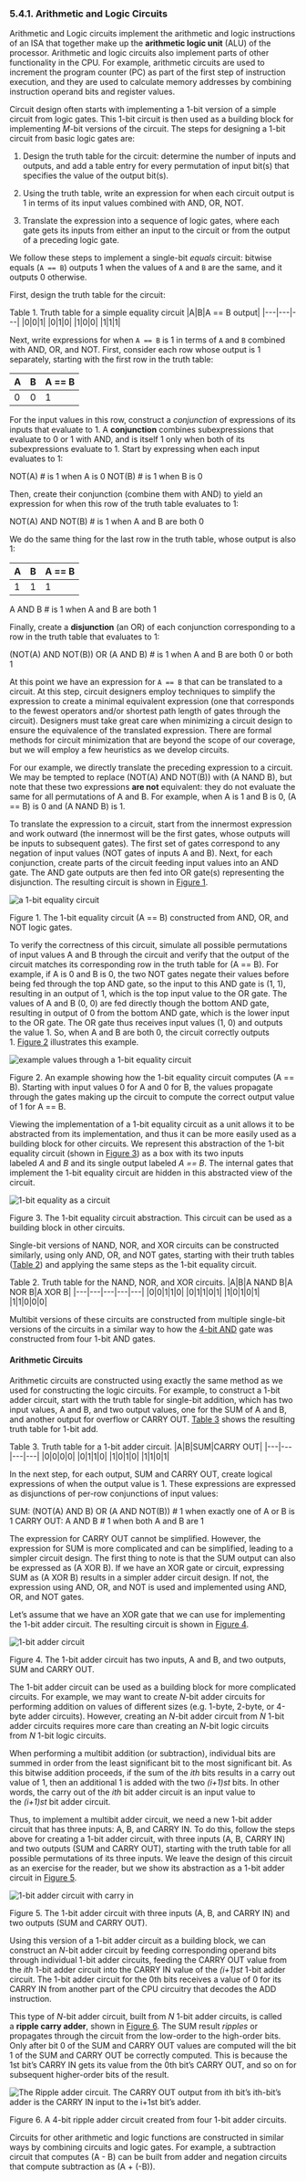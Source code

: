 ### 5.4.1. Arithmetic and Logic Circuits

Arithmetic and Logic circuits implement the arithmetic and logic instructions of an ISA that together make up the **arithmetic logic unit** (ALU) of the processor. Arithmetic and logic circuits also implement parts of other functionality in the CPU. For example, arithmetic circuits are used to increment the program counter (PC) as part of the first step of instruction execution, and they are used to calculate memory addresses by combining instruction operand bits and register values.

Circuit design often starts with implementing a 1-bit version of a simple circuit from logic gates. This 1-bit circuit is then used as a building block for implementing _M_-bit versions of the circuit. The steps for designing a 1-bit circuit from basic logic gates are:

1. Design the truth table for the circuit: determine the number of inputs and outputs, and add a table entry for every permutation of input bit(s) that specifies the value of the output bit(s).
    
2. Using the truth table, write an expression for when each circuit output is 1 in terms of its input values combined with AND, OR, NOT.
    
3. Translate the expression into a sequence of logic gates, where each gate gets its inputs from either an input to the circuit or from the output of a preceding logic gate.
    

We follow these steps to implement a single-bit _equals_ circuit: bitwise equals (`A == B`) outputs 1 when the values of `A` and `B` are the same, and it outputs 0 otherwise.

First, design the truth table for the circuit:

Table 1. Truth table for a simple equality circuit
|A|B|A == B output|
|---|---|---|
|0|0|1|
|0|1|0|
|1|0|0|
|1|1|1|

Next, write expressions for when `A == B` is 1 in terms of `A` and `B` combined with AND, OR, and NOT. First, consider each row whose output is 1 separately, starting with the first row in the truth table:

|A|B|A == B|
|---|---|---|
|0|0|1|

For the input values in this row, construct a _conjunction_ of expressions of its inputs that evaluate to 1. A **conjunction** combines subexpressions that evaluate to 0 or 1 with AND, and is itself 1 only when both of its subexpressions evaluate to 1. Start by expressing when each input evaluates to 1:

NOT(A)    # is 1 when A is 0
NOT(B)    # is 1 when B is 0

Then, create their conjunction (combine them with AND) to yield an expression for when this row of the truth table evaluates to 1:

NOT(A) AND NOT(B)    # is 1 when A and B are both 0

We do the same thing for the last row in the truth table, whose output is also 1:

|A|B|A == B|
|---|---|---|
|1|1|1|

A AND B   # is 1 when A and B are both 1

Finally, create a **disjunction** (an OR) of each conjunction corresponding to a row in the truth table that evaluates to 1:

(NOT(A) AND NOT(B)) OR (A AND B)  # is 1 when A and B are both 0 or both 1

At this point we have an expression for `A == B` that can be translated to a circuit. At this step, circuit designers employ techniques to simplify the expression to create a minimal equivalent expression (one that corresponds to the fewest operators and/or shortest path length of gates through the circuit). Designers must take great care when minimizing a circuit design to ensure the equivalence of the translated expression. There are formal methods for circuit minimization that are beyond the scope of our coverage, but we will employ a few heuristics as we develop circuits.

For our example, we directly translate the preceding expression to a circuit. We may be tempted to replace (NOT(A) AND NOT(B)) with (A NAND B), but note that these two expressions **are not** equivalent: they do not evaluate the same for all permutations of A and B. For example, when A is 1 and B is 0, (A == B) is 0 and (A NAND B) is 1.

To translate the expression to a circuit, start from the innermost expression and work outward (the innermost will be the first gates, whose outputs will be inputs to subsequent gates). The first set of gates correspond to any negation of input values (NOT gates of inputs A and B). Next, for each conjunction, create parts of the circuit feeding input values into an AND gate. The AND gate outputs are then fed into OR gate(s) representing the disjunction. The resulting circuit is shown in [Figure 1](https://diveintosystems.org/book/C5-Arch/arithlogiccircs.html#Fig1bitequalcircuit).

![a 1-bit equality circuit](https://diveintosystems.org/book/C5-Arch/_images/1biteq.png)

Figure 1. The 1-bit equality circuit (A == B) constructed from AND, OR, and NOT logic gates.

To verify the correctness of this circuit, simulate all possible permutations of input values A and B through the circuit and verify that the output of the circuit matches its corresponding row in the truth table for (A == B). For example, if A is 0 and B is 0, the two NOT gates negate their values before being fed through the top AND gate, so the input to this AND gate is (1, 1), resulting in an output of 1, which is the top input value to the OR gate. The values of A and B (0, 0) are fed directly though the bottom AND gate, resulting in output of 0 from the bottom AND gate, which is the lower input to the OR gate. The OR gate thus receives input values (1, 0) and outputs the value 1. So, when A and B are both 0, the circuit correctly outputs 1. [Figure 2](https://diveintosystems.org/book/C5-Arch/arithlogiccircs.html#Fig1bitequalcircuitex) illustrates this example.

![example values through a 1-bit equality circuit](https://diveintosystems.org/book/C5-Arch/_images/1biteqex.png)

Figure 2. An example showing how the 1-bit equality circuit computes (A == B). Starting with input values 0 for A and 0 for B, the values propagate through the gates making up the circuit to compute the correct output value of 1 for A == B.

Viewing the implementation of a 1-bit equality circuit as a unit allows it to be abstracted from its implementation, and thus it can be more easily used as a building block for other circuits. We represent this abstraction of the 1-bit equality circuit (shown in [Figure 3](https://diveintosystems.org/book/C5-Arch/arithlogiccircs.html#Fig1bitequal)) as a box with its two inputs labeled _A_ and _B_ and its single output labeled _A == B_. The internal gates that implement the 1-bit equality circuit are hidden in this abstracted view of the circuit.

![1-bit equality as a circuit](https://diveintosystems.org/book/C5-Arch/_images/1biteqcircuit.png)

Figure 3. The 1-bit equality circuit abstraction. This circuit can be used as a building block in other circuits.

Single-bit versions of NAND, NOR, and XOR circuits can be constructed similarly, using only AND, OR, and NOT gates, starting with their truth tables ([Table 2](https://diveintosystems.org/book/C5-Arch/arithlogiccircs.html#TableTruthNANDNORXOR)) and applying the same steps as the 1-bit equality circuit.

Table 2. Truth table for the NAND, NOR, and XOR circuits.
|A|B|A NAND B|A NOR B|A XOR B|
|---|---|---|---|---|
|0|0|1|1|0|
|0|1|1|0|1|
|1|0|1|0|1|
|1|1|0|0|0|

Multibit versions of these circuits are constructed from multiple single-bit versions of the circuits in a similar way to how the [4-bit AND](https://diveintosystems.org/book/C5-Arch/gates.html#_basic_logic_gates) gate was constructed from four 1-bit AND gates.

#### [](https://diveintosystems.org/book/C5-Arch/arithlogiccircs.html#_arithmetic_circuits)Arithmetic Circuits

Arithmetic circuits are constructed using exactly the same method as we used for constructing the logic circuits. For example, to construct a 1-bit adder circuit, start with the truth table for single-bit addition, which has two input values, A and B, and two output values, one for the SUM of A and B, and another output for overflow or CARRY OUT. [Table 3](https://diveintosystems.org/book/C5-Arch/arithlogiccircs.html#Table1bitadder) shows the resulting truth table for 1-bit add.

Table 3. Truth table for a 1-bit adder circuit.
|A|B|SUM|CARRY OUT|
|---|---|---|---|
|0|0|0|0|
|0|1|1|0|
|1|0|1|0|
|1|1|0|1|

In the next step, for each output, SUM and CARRY OUT, create logical expressions of when the output value is 1. These expressions are expressed as disjunctions of per-row conjunctions of input values:

SUM: (NOT(A) AND B) OR (A AND NOT(B))     # 1 when exactly one of A or B is 1
CARRY OUT:  A AND B                       # 1 when both A and B are 1

The expression for CARRY OUT cannot be simplified. However, the expression for SUM is more complicated and can be simplified, leading to a simpler circuit design. The first thing to note is that the SUM output can also be expressed as (A XOR B). If we have an XOR gate or circuit, expressing SUM as (A XOR B) results in a simpler adder circuit design. If not, the expression using AND, OR, and NOT is used and implemented using AND, OR, and NOT gates.

Let’s assume that we have an XOR gate that we can use for implementing the 1-bit adder circuit. The resulting circuit is shown in [Figure 4](https://diveintosystems.org/book/C5-Arch/arithlogiccircs.html#Fig1bitaddr).

![1-bit adder circuit](https://diveintosystems.org/book/C5-Arch/_images/1bitadder.png)

Figure 4. The 1-bit adder circuit has two inputs, A and B, and two outputs, SUM and CARRY OUT.

The 1-bit adder circuit can be used as a building block for more complicated circuits. For example, we may want to create _N_-bit adder circuits for performing addition on values of different sizes (e.g. 1-byte, 2-byte, or 4-byte adder circuits). However, creating an _N_-bit adder circuit from _N_ 1-bit adder circuits requires more care than creating an _N_-bit logic circuits from _N_ 1-bit logic circuits.

When performing a multibit addition (or subtraction), individual bits are summed in order from the least significant bit to the most significant bit. As this bitwise addition proceeds, if the sum of the _ith_ bits results in a carry out value of 1, then an additional 1 is added with the two _(i+1)st_ bits. In other words, the carry out of the _ith_ bit adder circuit is an input value to the _(i+1)st_ bit adder circuit.

Thus, to implement a multibit adder circuit, we need a new 1-bit adder circuit that has three inputs: A, B, and CARRY IN. To do this, follow the steps above for creating a 1-bit adder circuit, with three inputs (A, B, CARRY IN) and two outputs (SUM and CARRY OUT), starting with the truth table for all possible permutations of its three inputs. We leave the design of this circuit as an exercise for the reader, but we show its abstraction as a 1-bit adder circuit in [Figure 5](https://diveintosystems.org/book/C5-Arch/arithlogiccircs.html#Fig1bitaddwcin).

![1-bit adder circuit with carry in](https://diveintosystems.org/book/C5-Arch/_images/1bitaddcin.png)

Figure 5. The 1-bit adder circuit with three inputs (A, B, and CARRY IN) and two outputs (SUM and CARRY OUT).

Using this version of a 1-bit adder circuit as a building block, we can construct an _N_-bit adder circuit by feeding corresponding operand bits through individual 1-bit adder circuits, feeding the CARRY OUT value from the _ith_ 1-bit adder circuit into the CARRY IN value of the _(i+1)st_ 1-bit adder circuit. The 1-bit adder circuit for the 0th bits receives a value of 0 for its CARRY IN from another part of the CPU circuitry that decodes the ADD instruction.

This type of _N_-bit adder circuit, built from _N_ 1-bit adder circuits, is called a **ripple carry adder**, shown in [Figure 6](https://diveintosystems.org/book/C5-Arch/arithlogiccircs.html#Figrippleaddr). The SUM result _ripples_ or propagates through the circuit from the low-order to the high-order bits. Only after bit 0 of the SUM and CARRY OUT values are computed will the bit 1 of the SUM and CARRY OUT be correctly computed. This is because the 1st bit’s CARRY IN gets its value from the 0th bit’s CARRY OUT, and so on for subsequent higher-order bits of the result.

![The Ripple adder circuit.  The CARRY OUT output from ith bit’s ith-bit’s adder is the CARRY IN input to the i+1st bit’s adder.](https://diveintosystems.org/book/C5-Arch/_images/rippleadder.png)

Figure 6. A 4-bit ripple adder circuit created from four 1-bit adder circuits.

Circuits for other arithmetic and logic functions are constructed in similar ways by combining circuits and logic gates. For example, a subtraction circuit that computes (A - B) can be built from adder and negation circuits that compute subtraction as (A + (-B)).